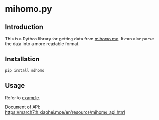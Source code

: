 # mihomo.py

## Introduction

This is a Python library for getting data from [mihomo.me](https://api.mihomo.me). It can also parse the data into a more readable format.

## Installation

```bash
pip install mihomo
```

## Usage

Refer to [example](./examples/example.py).

Document of API: <https://march7th.xiaohei.moe/en/resource/mihomo_api.html>
